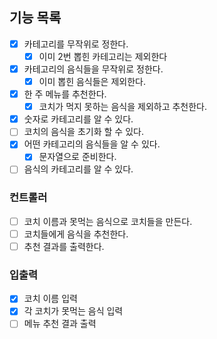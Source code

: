 ## 기능 목록
- [x] 카테고리를 무작위로 정한다.
    - [x] 이미 2번 뽑힌 카테고리는 제외한다
- [x] 카테고리의 음식들을 무작위로 정한다.
    - [x] 이미 뽑힌 음식들은 제외한다.
- [x] 한 주 메뉴를 추천한다.
    - [x] 코치가 먹지 못하는 음식을 제외하고 추천한다.
- [x] 숫자로 카테고리를 알 수 있다.
- [ ] 코치의 음식을 초기화 할 수 있다.
- [x] 어떤 카테고리의 음식들을 알 수 있다.
    - [x] 문자열으로 준비한다.
- [ ] 음식의 카테고리를 알 수 있다.

### 컨트롤러
- [ ] 코치 이름과 못먹는 음식으로 코치들을 만든다.
- [ ] 코치들에게 음식을 추천한다.
- [ ] 추천 결과를 출력한다.

### 입출력
- [x] 코치 이름 입력
- [x] 각 코치가 못먹는 음식 입력
- [ ] 메뉴 추천 결과 출력